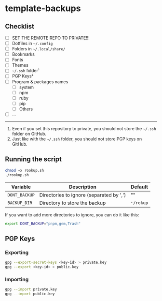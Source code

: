 # template-backups

## Checklist

- [ ] SET THE REMOTE REPO TO PRIVATE!!!
- [ ] Dotfiles in `~/.config`
- [ ] Folders in `~/.local/share/`
- [ ] Bookmarks
- [ ] Fonts
- [ ] Themes
- [ ] `~/.ssh` folder¹
- [ ] PGP Keys²
- [ ] Program & packages names
  - [ ] system
  - [ ] npm
  - [ ] ruby
  - [ ] pip
  - [ ] Others
- [ ] ...

---
1. Even if you set this repository to private, you should not store the `~/.ssh` folder on GitHub.
2. Just like with the `~/.ssh` folder, you should not store PGP keys on GitHub.

## Running the script

```bash
chmod +x rookup.sh
./rookup.sh
```

|Variable|Description|Default|
|---|---|---|
|`DONT_BACKUP`|Directories to ignore (separated by ',')|""|
|`BACKUP_DIR`|Directory to store the backup|`~/rokup`|

If you want to add more directories to ignore, you can do it like this:

```bash
export DONT_BACKUP="pnpm,gem,Trash"
```

## PGP Keys

### Exporting

```bash
gpg --export-secret-keys <key-id> > private.key
gpg --export <key-id> > public.key
```

### Importing

```bash
gpg --import private.key
gpg --import public.key
```